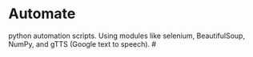 # Automate
python automation scripts. Using modules like selenium, BeautifulSoup, NumPy, and gTTS (Google text to speech). #
